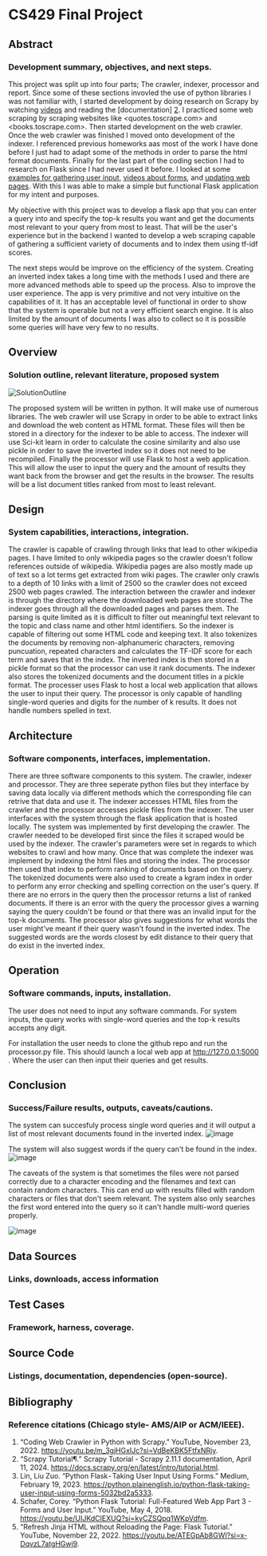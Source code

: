 # CS429 Final Project

## Abstract
### Development summary, objectives, and next steps.
  This project was split up into four parts; The crawler, indexer, processor and report. Since some of these sections invovled the use of python libraries I was not familiar with, I started development by doing research on Scrapy by watching [videos][1] and reading the [documentation] [2]. I practiced some web scraping by scraping websites like
  <quotes.toscrape.com> and <books.toscrape.com>. Then started development on the web crawler. Once the web crawler was finished I moved onto development of the indexer. I referenced previous homeworks aas most of the work I have done before I just had to adapt some of the methods in order to parse the html format documents. Finally for the last 
  part of the coding section I had to research on Flask since I had never used it before. I looked at some [examples for gathering user input][3], [videos about forms][4], and [updating web pages][5]. With this I was able to make a simple but functional Flask application for my intent and purposes.  

  My objective with this project was to develop a flask app that you can enter a query into and specify the top-k results you want and get the documents most relevant to your query from most to least. That will be the user's experience but in the backend I wanted to develop a web scraping capable of gathering a sufficient variety of documents and to index them 
  using tf-idf scores.   

  The next steps would be improve on the efficiency of the system. Creating an inverted index takes a long time with the methods I used and there are more advanced methods able to speed up the process. Also to improve the user experience. The app is very primitive and not very intuitive on the capabilities of it. It has an acceptable level
  of functional in order to show that the system is operable but not a very efficient search engine. It is also limited by the amount of documents I was also to collect so it is possible some queries will have very few to no results. 
  
## Overview
### Solution outline, relevant literature, proposed system
  ![SolutionOutline](https://github.com/amorales27/CS429FinalProject/assets/77760301/82f2ddf0-ab6b-458f-870a-20c64a962776)

  The proposed system will be written in python. It will make use of numerous libraries. The web crawler will use Scrapy in order to be able to extract links and download the web content as HTML format. These files will then be stored in a directory for the indexer to be able to access. The indexer will use
  Sci-kit learn in order to calculate the cosine similarity and also use pickle in order to save the inverted index so it does not need to be recompiled. Finally the processor will use Flask to host a web application. This will allow the user to input the query and the amount of results they want back
  from the browser and get the results in the browser. The results will be a list document titles ranked from most to least relevant. 
  

## Design
### System capabilities, interactions, integration.
   The crawler is capable of crawling through links that lead to other wikipedia pages. I have limited to only wikipedia pages so the crawler doesn't follow references outside of wikipedia. Wikipedia pages are also mostly made up of text so a lot terms get extracted from wiki pages. The crawler only crawls to a
   depth of 10 links with a limit of 2500 so the crawler does not exceed 2500 web pages crawled. The interaction between the crawler and indexer is through the directory where the downloaded web pages are stored. The indexer goes through all the downloaded pages and parses them. The parsing is quite limited as it is
   difficult to filter out meaningful text relevant to the topic and class name and other html identifiers. So the indexer is capable of filtering out some HTML code and keeping text. It also tokenizes the documents by removing non-alphanumeric characters, removing puncuation, repeated characters and calculates
   the TF-IDF score for each term and saves that in the index. The inverted index is then stored in a pickle format so that the processor can use it rank documents. The indexer also stores the tokenized documents and the document titles in a pickle format. The processer uses Flask to host a local web application 
   that allows the user to input their query. The processor is only capable of handling single-word queries and digits for the number of k results. It does not handle numbers spelled in text. 
   
## Architecture
### Software components, interfaces, implementation.
   There are three software components to this system. The crawler, indexer and processor. They are three seperate python files but they interface by saving data locally via different methods which the corresponding file can retrive that data and use it. The indexer accesses HTML files from the crawler
   and the processor accesses pickle files from the indexer. The user interfaces with the system through the flask application that is hosted locally. The system was implemented by first developing the crawler. The crawler needed to be developed first since the files it scraped would be used by the indexer. 
   The crawler's parameters were set in regards to which websites to crawl and how many. Once that was complete the indexer was implement by indexing the html files and storing the index. The processor then used that index to perform ranking of documents based on the query. The tokenized documents were also
   used to create a kgram index in order to perform any error checking and spelling correction on the user's query. If there are no errors in the query then the processor returns a list of ranked documents. If there is an error with the query the processor gives a warning saying the query couldn't be found
   or that there was an invalid input for the top-k documents. The processor also gives suggestions for what words the user might've meant if their query wasn't found in the inverted index. The suggested words are the words closest by edit distance to their query that do exist in the inverted index.  
   
## Operation
### Software commands, inputs, installation.
   The user does not need to input any software commands. For system inputs, the query works with single-word queries and the top-k results accepts any digit. 

   For installation the user needs to clone the github repo and run the processor.py file. This should launch a local web app at http://127.0.0.1:5000 . Where the user can then input their queries and get results.
   
## Conclusion
### Success/Failure results, outputs, caveats/cautions.
   The system can succesfuly process single word queries and it will output a list of most relevant documents found in the inverted index. 
   ![image](https://github.com/amorales27/CS429FinalProject/assets/77760301/cb7f9a36-d29d-428c-b001-15b7a9df1ef3)

   The system will also suggest words if the query can't be found in the index. 
   ![image](https://github.com/amorales27/CS429FinalProject/assets/77760301/fc11d570-06cb-4417-a954-6c8382b6bdd2)

   The caveats of the system is that sometimes the files were not parsed correctly due to a character encoding and the filenames and text can contain random characters. This can end up with results filled with random characters or files that don't seem relevant. 
   The system also only searches the first word entered into the query so it can't handle multi-word queries properly. 
   
   ![image](https://github.com/amorales27/CS429FinalProject/assets/77760301/637b2d80-c82f-4316-ae1e-83b42ba7e77f)


   
## Data Sources
### Links, downloads, access information

## Test Cases
### Framework, harness, coverage.

## Source Code
###  Listings, documentation, dependencies (open-source).

## Bibliography
###  Reference citations (Chicago style- AMS/AIP or ACM/IEEE).
1. “Coding Web Crawler in Python with Scrapy.” YouTube, November 23, 2022. https://youtu.be/m_3gjHGxIJc?si=VdBeKBK5FtfxNRjy.
2. “Scrapy Tutorial¶.” Scrapy Tutorial - Scrapy 2.11.1 documentation, April 11, 2024. https://docs.scrapy.org/en/latest/intro/tutorial.html.
3. Lin, Liu Zuo. “Python Flask - Taking User Input Using Forms.” Medium, February 19, 2023. https://python.plainenglish.io/python-flask-taking-user-input-using-forms-5032bd2a5333. 
4. Schafer, Corey. “Python Flask Tutorial: Full-Featured Web App Part 3 - Forms and User Input.” YouTube, May 4, 2018. https://youtu.be/UIJKdCIEXUQ?si=kyCZSQpq1WKpVdfm. 
5. “Refresh Jinja HTML without Reloading the Page: Flask Tutorial.” YouTube, November 22, 2022. https://youtu.be/ATEGpAb8GWI?si=x-DqvzL7atgHGwj9. 

[1]: https://youtu.be/m_3gjHGxIJc?si=VdBeKBK5FtfxNRjy.
[2]: https://docs.scrapy.org/en/latest/intro/tutorial.html.
[3]: https://python.plainenglish.io/python-flask-taking-user-input-using-forms-5032bd2a5333
[4]: https://youtu.be/UIJKdCIEXUQ?si=kyCZSQpq1WKpVdfm
[5]: https://youtu.be/ATEGpAb8GWI?si=x-DqvzL7atgHGwj9
